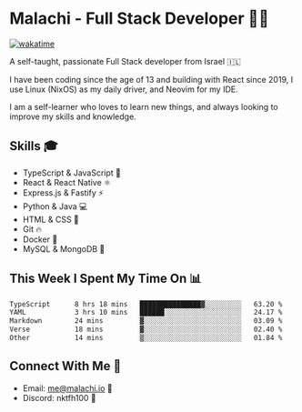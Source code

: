 # Malachi - Full Stack Developer 🚀🔥
[![wakatime](https://wakatime.com/badge/user/112ec769-e669-4b78-a46f-cf4343930741.svg)](https://wakatime.com/@112ec769-e669-4b78-a46f-cf4343930741)

A self-taught, passionate Full Stack developer from Israel 🇮🇱

I have been coding since the age of 13 and building with React since 2019, I use Linux (NixOS) as my daily driver, and Neovim for my IDE.

I am a self-learner who loves to learn new things, and always looking to improve my skills and knowledge.

## Skills 🎓
- TypeScript & JavaScript 💎
- React & React Native ⚛️
- Express.js & Fastify ⚡️
- Python & Java 💻
- HTML & CSS 🎨
- Git 🔥
- Docker 🐳
- MySQL & MongoDB 💾

## This Week I Spent My Time On 📊
<!--START_SECTION:waka-->

```txt
TypeScript      8 hrs 18 mins   ███████████████▓░░░░░░░░░   63.20 %
YAML            3 hrs 10 mins   ██████░░░░░░░░░░░░░░░░░░░   24.17 %
Markdown        24 mins         ▓░░░░░░░░░░░░░░░░░░░░░░░░   03.09 %
Verse           18 mins         ▓░░░░░░░░░░░░░░░░░░░░░░░░   02.40 %
Other           14 mins         ▒░░░░░░░░░░░░░░░░░░░░░░░░   01.84 %
```

<!--END_SECTION:waka-->


## Connect With Me 📱
- Email: me@malachi.io 📧
- Discord: nktfh100 👾

